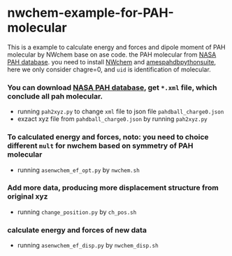 # nwchem-example-for-PAH-molecular
This is a example to calculate energy and forces and dipole moment of PAH molecular by NWchem base on ase code. the PAH molecular from [NASA PAH database](https://www.astrochemistry.org/pahdb/).
you need to install [NWchem](https://nwchemgit.github.io/Download.html?h=install) and [amespahdbpythonsuite](https://github.com/PAHdb/AmesPAHdbPythonSuite), here we only consider chagre=0, and `uid` is identification of molecular.

### You can download [NASA PAH database](https://www.astrochemistry.org/pahdb/), get `*.xml` file, which conclude all pah molecular.
- running `pah2xyz.py` to change `xml` file to json file `pahdball_charge0.json`
- exzact xyz file from `pahdball_charge0.json` by running `pah2xyz.py`  
### To calculated energy and forces, noto: you need to choice different `mult` for nwchem based on symmetry of PAH molecular
- running `asenwchem_ef_opt.py` by `nwchem.sh`
### Add more data, producing more displacement structure from original xyz
- running `change_position.py` by `ch_pos.sh`
### calculate energy and forces of new data
- running `asenwchem_ef_disp.py` by `nwchem_disp.sh`
 

